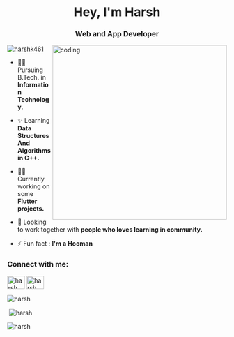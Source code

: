 ### <h1 align='center'>Hey, I'm Harsh</h1>
<h3 align='center'>Web and App Developer</h3>
<img align="right" alt="coding" width="400" src="https://octodex.github.com/images/pusheencat.png">
<p align="left"> <a href="https://github.com/ryo-ma/github-profile-trophy"><img src="https://github-profile-trophy.vercel.app/?username=harshk461" alt="harshk461" /></a> </p>

- 👩‍🎓 Pursuing B.Tech. in **Information Technology.**

- ✨ Learning **Data Structures And Algorithms in C++.**

- 👩‍💻 Currently working on some **Flutter projects.**

- 🤝 Looking to work together with **people who loves learning in community.**

- ⚡ Fun fact : **I'm a Hooman**

<h3 align="left">Connect with me:</h3>
<p align="left">
<a href="https://www.linkedin.com/in/harsh-kumar-5333a722a" target="blank"><img align="center" src="https://raw.githubusercontent.com/rahuldkjain/github-profile-readme-generator/master/src/images/icons/Social/linked-in-alt.svg" alt="harsh" height="30" width="40" /></a>
<a href="https://instagram.com/harsh_k_8597" target="blank"><img align="center" src="https://raw.githubusercontent.com/rahuldkjain/github-profile-readme-generator/master/src/images/icons/Social/instagram.svg" alt="harsh" height="30" width="40" /></a>
</p>


<p><img align="center" src="https://github-readme-stats.vercel.app/api/top-langs?username=harshk461&show_icons=true&locale=en&layout=compact" alt="harsh" /></p>

<p>&nbsp;<img align="center" src="https://github-readme-stats.vercel.app/api?username=harshk461&show_icons=true&locale=en" alt="harsh" /></p>

<p><img align="center" src="https://github-readme-streak-stats.herokuapp.com/?user=harshk461&" alt="harsh" /></p>

